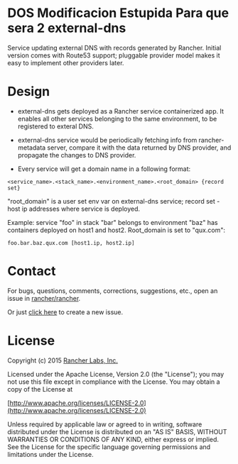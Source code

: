 DOS Modificacion Estupida Para que sera 2
external-dns
==========
Service updating external DNS with records generated by Rancher. Initial version comes with Route53 support; pluggable provider model makes it easy to implement other providers later.

Design
==========
* external-dns gets deployed as a Rancher service containerized app. It enables all other services belonging to the same environment, to be registered to exteral DNS.

* external-dns service would be periodically fetching info from rancher-metadata server, compare it with the data returned by DNS provider, and propagate the changes to DNS provider.

* Every service will get a domain name in a following format:

```
<service_name>.<stack_name>.<environment_name>.<root_domain> {record set}
```
"root_domain" is a user set env var on external-dns service; record set - host ip addresses where service is deployed.

Example: service "foo" in stack "bar" belongs to environment "baz" has containers deployed on host1 and host2. Root_domain is set to "qux.com":

```
foo.bar.baz.qux.com [host1.ip, host2.ip]
```

Contact
========
For bugs, questions, comments, corrections, suggestions, etc., open an issue in
 [rancher/rancher](//github.com/rancher/rancher/issues).

Or just [click here](//github.com/rancher/rancher/issues/new?title=%5Brancher-dns%5D%20) to create a new issue.

License
=======
Copyright (c) 2015 [Rancher Labs, Inc.](http://rancher.com)

Licensed under the Apache License, Version 2.0 (the "License");
you may not use this file except in compliance with the License.
You may obtain a copy of the License at

[http://www.apache.org/licenses/LICENSE-2.0](http://www.apache.org/licenses/LICENSE-2.0)

Unless required by applicable law or agreed to in writing, software
distributed under the License is distributed on an "AS IS" BASIS,
WITHOUT WARRANTIES OR CONDITIONS OF ANY KIND, either express or implied.
See the License for the specific language governing permissions and
limitations under the License.
